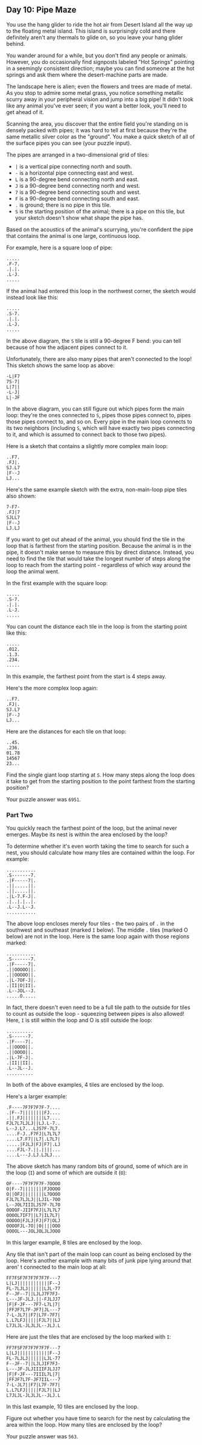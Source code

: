 ## Day 10: Pipe Maze

You use the hang glider to ride the hot air from Desert Island all the way up to
the floating metal island. This island is surprisingly cold and there definitely
aren't any thermals to glide on, so you leave your hang glider behind.

You wander around for a while, but you don't find any people or animals.
However, you do occasionally find signposts labeled "Hot Springs" pointing in a
seemingly consistent direction; maybe you can find someone at the hot springs
and ask them where the desert-machine parts are made.

The landscape here is alien; even the flowers and trees are made of metal. As
you stop to admire some metal grass, you notice something metallic scurry away
in your peripheral vision and jump into a big pipe! It didn't look like any
animal you've ever seen; if you want a better look, you'll need to get ahead of
it.

Scanning the area, you discover that the entire field you're standing on is
densely packed with pipes; it was hard to tell at first because they're the same
metallic silver color as the "ground". You make a quick sketch of all of the
surface pipes you can see (your puzzle input).

The pipes are arranged in a two-dimensional grid of tiles:

* `|` is a vertical pipe connecting north and south.
* `-` is a horizontal pipe connecting east and west.
* `L` is a 90-degree bend connecting north and east.
* `J` is a 90-degree bend connecting north and west.
* `7` is a 90-degree bend connecting south and west.
* `F` is a 90-degree bend connecting south and east.
* `.` is ground; there is no pipe in this tile.
* `S` is the starting position of the animal; there is a pipe on this tile, but
  your sketch doesn't show what shape the pipe has.

Based on the acoustics of the animal's scurrying, you're confident the pipe that
contains the animal is one large, continuous loop.

For example, here is a square loop of pipe:

```text
.....
.F-7.
.|.|.
.L-J.
.....
```

If the animal had entered this loop in the northwest corner, the sketch would
instead look like this:

```
.....
.S-7.
.|.|.
.L-J.
.....
```

In the above diagram, the `S` tile is still a 90-degree F bend: you can tell
because of how the adjacent pipes connect to it.

Unfortunately, there are also many pipes that aren't connected to the loop! This
sketch shows the same loop as above:

```
-L|F7
7S-7|
L|7||
-L-J|
L|-JF
```

In the above diagram, you can still figure out which pipes form the main loop:
they're the ones connected to `S`, pipes those pipes connect to, pipes those
pipes connect to, and so on. Every pipe in the main loop connects to its two
neighbors (including `S`, which will have exactly two pipes connecting to it,
and which is assumed to connect back to those two pipes).

Here is a sketch that contains a slightly more complex main loop:

```
..F7.
.FJ|.
SJ.L7
|F--J
LJ...
```

Here's the same example sketch with the extra, non-main-loop pipe tiles also
shown:

```
7-F7-
.FJ|7
SJLL7
|F--J
LJ.LJ
```

If you want to get out ahead of the animal, you should find the tile in the loop
that is farthest from the starting position. Because the animal is in the pipe,
it doesn't make sense to measure this by direct distance. Instead, you need to
find the tile that would take the longest number of steps along the loop to
reach from the starting point - regardless of which way around the loop the
animal went.

In the first example with the square loop:

```
.....
.S-7.
.|.|.
.L-J.
.....
```

You can count the distance each tile in the loop is from the starting point like
this:

```
.....
.012.
.1.3.
.234.
.....
```

In this example, the farthest point from the start is 4 steps away.

Here's the more complex loop again:

```
..F7.
.FJ|.
SJ.L7
|F--J
LJ...
```

Here are the distances for each tile on that loop:

```
..45.
.236.
01.78
14567
23...
```

Find the single giant loop starting at `S`. How many steps along the loop does
it take to get from the starting position to the point farthest from the
starting position?

Your puzzle answer was `6951`.

### Part Two

You quickly reach the farthest point of the loop, but the animal never emerges.
Maybe its nest is within the area enclosed by the loop?

To determine whether it's even worth taking the time to search for such a nest,
you should calculate how many tiles are contained within the loop. For example:

```
...........
.S-------7.
.|F-----7|.
.||.....||.
.||.....||.
.|L-7.F-J|.
.|..|.|..|.
.L--J.L--J.
...........
```

The above loop encloses merely four tiles - the two pairs of `.` in the
southwest and southeast (marked `I` below). The middle `.` tiles (marked O
below) are not in the loop. Here is the same loop again with those regions
marked:

```
...........
.S-------7.
.|F-----7|.
.||OOOOO||.
.||OOOOO||.
.|L-7OF-J|.
.|II|O|II|.
.L--JOL--J.
.....O.....
```

In fact, there doesn't even need to be a full tile path to the outside for tiles
to count as outside the loop - squeezing between pipes is also allowed!
Here, `I` is still within the loop and O is still outside the loop:

```
..........
.S------7.
.|F----7|.
.||OOOO||.
.||OOOO||.
.|L-7F-J|.
.|II||II|.
.L--JL--J.
..........
```

In both of the above examples, 4 tiles are enclosed by the loop.

Here's a larger example:

```
.F----7F7F7F7F-7....
.|F--7||||||||FJ....
.||.FJ||||||||L7....
FJL7L7LJLJ||LJ.L-7..
L--J.L7...LJS7F-7L7.
....F-J..F7FJ|L7L7L7
....L7.F7||L7|.L7L7|
.....|FJLJ|FJ|F7|.LJ
....FJL-7.||.||||...
....L---J.LJ.LJLJ...
```

The above sketch has many random bits of ground, some of which are in the
loop (`I`) and some of which are outside it (`O`):

```
OF----7F7F7F7F-7OOOO
O|F--7||||||||FJOOOO
O||OFJ||||||||L7OOOO
FJL7L7LJLJ||LJIL-7OO
L--JOL7IIILJS7F-7L7O
OOOOF-JIIF7FJ|L7L7L7
OOOOL7IF7||L7|IL7L7|
OOOOO|FJLJ|FJ|F7|OLJ
OOOOFJL-7O||O||||OOO
OOOOL---JOLJOLJLJOOO
```

In this larger example, 8 tiles are enclosed by the loop.

Any tile that isn't part of the main loop can count as being enclosed by the
loop. Here's another example with many bits of junk pipe lying around that aren'
t connected to the main loop at all:

```
FF7FSF7F7F7F7F7F---7
L|LJ||||||||||||F--J
FL-7LJLJ||||||LJL-77
F--JF--7||LJLJ7F7FJ-
L---JF-JLJ.||-FJLJJ7
|F|F-JF---7F7-L7L|7|
|FFJF7L7F-JF7|JL---7
7-L-JL7||F7|L7F-7F7|
L.L7LFJ|||||FJL7||LJ
L7JLJL-JLJLJL--JLJ.L
```

Here are just the tiles that are enclosed by the loop marked with `I`:

```
FF7FSF7F7F7F7F7F---7
L|LJ||||||||||||F--J
FL-7LJLJ||||||LJL-77
F--JF--7||LJLJIF7FJ-
L---JF-JLJIIIIFJLJJ7
|F|F-JF---7IIIL7L|7|
|FFJF7L7F-JF7IIL---7
7-L-JL7||F7|L7F-7F7|
L.L7LFJ|||||FJL7||LJ
L7JLJL-JLJLJL--JLJ.L
```

In this last example, 10 tiles are enclosed by the loop.

Figure out whether you have time to search for the nest by calculating the area
within the loop. How many tiles are enclosed by the loop?

Your puzzle answer was `563`.
